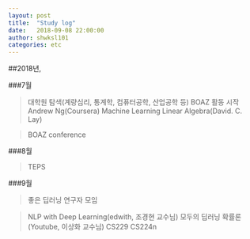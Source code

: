 ```yaml
---
layout: post
title:  "Study log"
date:   2018-09-08 22:00:00
author: shwksl101
categories: etc
---
```

##2018년,

###7월

>대학원 탐색(계량심리, 통계학, 컴퓨터공학, 산업공학 등)
>BOAZ 활동 시작
>Andrew Ng(Coursera) Machine Learning
>Linear Algebra(David. C. Lay)

>BOAZ conference

###8월

>TEPS

###9월

>좋은 딥러닝 연구자 모임

>NLP with Deep Learning(edwith, 조경현 교수님)
>모두의 딥러닝
>확률론(Youtube, 이상화 교수님)
>CS229
>CS224n
